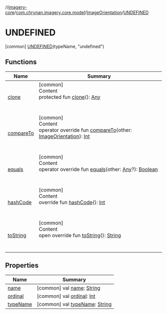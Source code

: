//[imagery-core](../../../../index.md)/[com.chrynan.imagery.core.model](../../index.md)/[ImageOrientation](../index.md)/[UNDEFINED](index.md)



# UNDEFINED  
 [common] [UNDEFINED](index.md)(typeName, "undefined")  
   


## Functions  
  
|  Name |  Summary | 
|---|---|
| <a name="kotlin/Enum/clone/#/PointingToDeclaration/"></a>[clone](index.md#%5Bkotlin%2FEnum%2Fclone%2F%23%2FPointingToDeclaration%2F%5D%2FFunctions%2F94917885)| <a name="kotlin/Enum/clone/#/PointingToDeclaration/"></a>[common]  <br>Content  <br>protected fun [clone](index.md#%5Bkotlin%2FEnum%2Fclone%2F%23%2FPointingToDeclaration%2F%5D%2FFunctions%2F94917885)(): [Any](https://kotlinlang.org/api/latest/jvm/stdlib/kotlin/-any/index.html)  <br><br><br>|
| <a name="kotlin/Enum/compareTo/#com.chrynan.imagery.core.model.ImageOrientation/PointingToDeclaration/"></a>[compareTo](index.md#%5Bkotlin%2FEnum%2FcompareTo%2F%23com.chrynan.imagery.core.model.ImageOrientation%2FPointingToDeclaration%2F%5D%2FFunctions%2F94917885)| <a name="kotlin/Enum/compareTo/#com.chrynan.imagery.core.model.ImageOrientation/PointingToDeclaration/"></a>[common]  <br>Content  <br>operator override fun [compareTo](index.md#%5Bkotlin%2FEnum%2FcompareTo%2F%23com.chrynan.imagery.core.model.ImageOrientation%2FPointingToDeclaration%2F%5D%2FFunctions%2F94917885)(other: [ImageOrientation](../index.md)): [Int](https://kotlinlang.org/api/latest/jvm/stdlib/kotlin/-int/index.html)  <br><br><br>|
| <a name="kotlin/Enum/equals/#kotlin.Any?/PointingToDeclaration/"></a>[equals](index.md#%5Bkotlin%2FEnum%2Fequals%2F%23kotlin.Any%3F%2FPointingToDeclaration%2F%5D%2FFunctions%2F94917885)| <a name="kotlin/Enum/equals/#kotlin.Any?/PointingToDeclaration/"></a>[common]  <br>Content  <br>operator override fun [equals](index.md#%5Bkotlin%2FEnum%2Fequals%2F%23kotlin.Any%3F%2FPointingToDeclaration%2F%5D%2FFunctions%2F94917885)(other: [Any](https://kotlinlang.org/api/latest/jvm/stdlib/kotlin/-any/index.html)?): [Boolean](https://kotlinlang.org/api/latest/jvm/stdlib/kotlin/-boolean/index.html)  <br><br><br>|
| <a name="kotlin/Enum/hashCode/#/PointingToDeclaration/"></a>[hashCode](index.md#%5Bkotlin%2FEnum%2FhashCode%2F%23%2FPointingToDeclaration%2F%5D%2FFunctions%2F94917885)| <a name="kotlin/Enum/hashCode/#/PointingToDeclaration/"></a>[common]  <br>Content  <br>override fun [hashCode](index.md#%5Bkotlin%2FEnum%2FhashCode%2F%23%2FPointingToDeclaration%2F%5D%2FFunctions%2F94917885)(): [Int](https://kotlinlang.org/api/latest/jvm/stdlib/kotlin/-int/index.html)  <br><br><br>|
| <a name="kotlin/Enum/toString/#/PointingToDeclaration/"></a>[toString](index.md#%5Bkotlin%2FEnum%2FtoString%2F%23%2FPointingToDeclaration%2F%5D%2FFunctions%2F94917885)| <a name="kotlin/Enum/toString/#/PointingToDeclaration/"></a>[common]  <br>Content  <br>open override fun [toString](index.md#%5Bkotlin%2FEnum%2FtoString%2F%23%2FPointingToDeclaration%2F%5D%2FFunctions%2F94917885)(): [String](https://kotlinlang.org/api/latest/jvm/stdlib/kotlin/-string/index.html)  <br><br><br>|


## Properties  
  
|  Name |  Summary | 
|---|---|
| <a name="com.chrynan.imagery.core.model/ImageOrientation.UNDEFINED/name/#/PointingToDeclaration/"></a>[name](name.md)| <a name="com.chrynan.imagery.core.model/ImageOrientation.UNDEFINED/name/#/PointingToDeclaration/"></a> [common] val [name](name.md): [String](https://kotlinlang.org/api/latest/jvm/stdlib/kotlin/-string/index.html)   <br>|
| <a name="com.chrynan.imagery.core.model/ImageOrientation.UNDEFINED/ordinal/#/PointingToDeclaration/"></a>[ordinal](ordinal.md)| <a name="com.chrynan.imagery.core.model/ImageOrientation.UNDEFINED/ordinal/#/PointingToDeclaration/"></a> [common] val [ordinal](ordinal.md): [Int](https://kotlinlang.org/api/latest/jvm/stdlib/kotlin/-int/index.html)   <br>|
| <a name="com.chrynan.imagery.core.model/ImageOrientation.UNDEFINED/typeName/#/PointingToDeclaration/"></a>[typeName](type-name.md)| <a name="com.chrynan.imagery.core.model/ImageOrientation.UNDEFINED/typeName/#/PointingToDeclaration/"></a> [common] val [typeName](type-name.md): [String](https://kotlinlang.org/api/latest/jvm/stdlib/kotlin/-string/index.html)   <br>|

